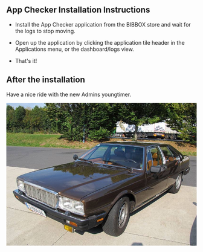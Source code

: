 ## App Checker Installation Instructions

* Install the App Checker application from the BIBBOX store and wait for the logs to stop moving.

* Open up the application by clicking the application tile header in the Applications menu, or the dashboard/logs view.

* That's it!


## After the installation

Have a nice ride with the new Admins youngtimer.

![FINAL](install-screen-final.jpg)

